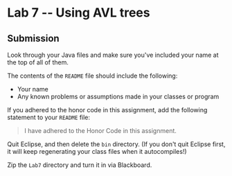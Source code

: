 # Lab 7 -- Using AVL trees
## Submission

Look through your Java files and make sure you've included your name at the
top of all of them.

The contents of the `README` file should include the following:
- Your name
- Any known problems or assumptions made in your classes or program

If you adhered to the honor code in this assignment, add the following
statement to your `README` file:
> I have adhered to the Honor Code in this assignment.

Quit Eclipse, and then delete the `bin` directory.
(If you don't quit Eclipse first, it will keep regenerating your class
files when it autocompiles!)

Zip the `Lab7` directory and turn it in via Blackboard.
